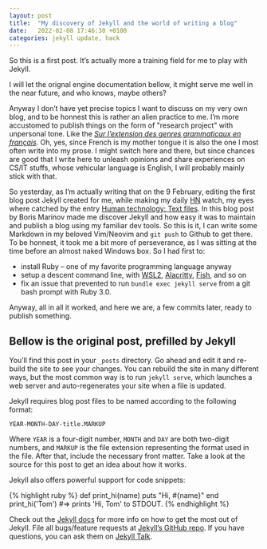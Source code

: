 ```yaml
---
layout: post
title:  "My discovery of Jekyll and the world of writing a blog"
date:   2022-02-08 17:46:30 +0100
categories: jekyll update, hack
---
```


So this is a first post. It’s actually more a training field for me to play
with Jekyll.

I will let the orignal engine documentation bellow, it might serve me well in
the near future, and who knows, maybe others?

Anyway I don’t have yet precise topics I want to discuss on my very own blog,
and to be honnest this is rather an alien practice to me. I’m more accustomed
to publish things on the form of "research project" with unpersonal tone. Like
the [*Sur l’extension des genres grammaticaux en français*](https://fr.wikiversity.org/wiki/Recherche:Sur_l%E2%80%99extension_des_genres_grammaticaux_en_fran%C3%A7ais).
Oh, yes, since French is my mother tongue it is also the one I most often write
into my prose. I might switch here and there, but since chances are good that
I write here to unleash opinions and share experiences on CS/IT stuffs, whose
vehicular language is English, I will probably mainly stick with that.

So yesterday, as I’m actually writing that on the 9 February, editing the first
blog post Jekyll created for me, while making my daily [HN](https://news.ycombinator.com/)
watch, my eyes where catched by the entry [Human technology: Text files](https://boris-marinov.github.io/text/).
In this blog post by Boris Marinov made me discover Jekyll and how easy it was
to maintain and publish a blog using my familiar dev tools. So this is it, I
can write some Markdown in my beloved Vim/Neovim and `git push` to Github to
get there. To be honnest, it took me a bit more of perseverance, as I was sitting
at the time before an almost naked Windows box. So I had first to:
- install Ruby – one of my favorite programming language anyway
- setup a descent command line, with [WSL2](https://docs.microsoft.com/en-us/windows/wsl/about), [Alacritty](https://alacritty.org/), [Fish](https://fishshell.com/), and so on
- fix an issue that prevented to run `bundle exec jekyll serve` from a git bash prompt with Ruby 3.0.

Anyway, all in all it worked, and here we are, a few commits later, ready to
publish something.

Bellow is the original post, prefilled by Jekyll
--------

You’ll find this post in your `_posts` directory. Go ahead and edit it and re-build the site to see your changes. You can rebuild the site in many different ways, but the most common way is to run `jekyll serve`, which launches a web server and auto-regenerates your site when a file is updated.

Jekyll requires blog post files to be named according to the following format:

`YEAR-MONTH-DAY-title.MARKUP`

Where `YEAR` is a four-digit number, `MONTH` and `DAY` are both two-digit numbers, and `MARKUP` is the file extension representing the format used in the file. After that, include the necessary front matter. Take a look at the source for this post to get an idea about how it works.

Jekyll also offers powerful support for code snippets:

{% highlight ruby %}
def print_hi(name)
  puts "Hi, #{name}"
end
print_hi('Tom')
#=> prints 'Hi, Tom' to STDOUT.
{% endhighlight %}

Check out the [Jekyll docs][jekyll-docs] for more info on how to get the most out of Jekyll. File all bugs/feature requests at [Jekyll’s GitHub repo][jekyll-gh]. If you have questions, you can ask them on [Jekyll Talk][jekyll-talk].

[jekyll-docs]: https://jekyllrb.com/docs/home
[jekyll-gh]:   https://github.com/jekyll/jekyll
[jekyll-talk]: https://talk.jekyllrb.com/
